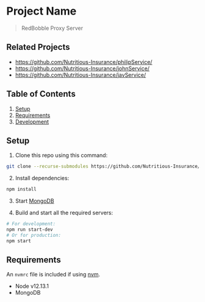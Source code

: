 # Project Name

> RedBobble Proxy Server

## Related Projects

  - https://github.com/Nutritious-Insurance/philipService/
  - https://github.com/Nutritious-Insurance/johnService/
  - https://github.com/Nutritious-Insurance/javService/

## Table of Contents

1. [Setup](#Setup)
1. [Requirements](#requirements)
1. [Development](#development)

## Setup

1. Clone this repo using this command:
```bash
git clone --recurse-submodules https://github.com/Nutritious-Insurance/philipProxy.git
```
2. Install dependencies:
```bash
npm install
```
3. Start [MongoDB](https://docs.mongodb.com/manual/installation/)

4. Build and start all the required servers:
```bash
# For development:
npm run start-dev
# Or for production:
npm start
```

## Requirements

An `nvmrc` file is included if using [nvm](https://github.com/creationix/nvm).

- Node v12.13.1
- MongoDB
